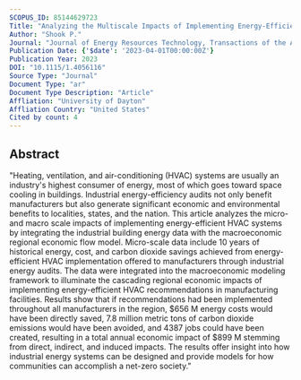 ```yaml
---
SCOPUS_ID: 85144629723
Title: "Analyzing the Multiscale Impacts of Implementing Energy-Efficient HVAC Improvements Through Energy Audits and Economic Input-Output Analysis"
Author: "Shook P."
Journal: "Journal of Energy Resources Technology, Transactions of the ASME"
Publication Date: {'$date': '2023-04-01T00:00:00Z'}
Publication Year: 2023
DOI: "10.1115/1.4056116"
Source Type: "Journal"
Document Type: "ar"
Document Type Description: "Article"
Affliation: "University of Dayton"
Affliation Country: "United States"
Cited by count: 4
---
```


## Abstract
"Heating, ventilation, and air-conditioning (HVAC) systems are usually an industry's highest consumer of energy, most of which goes toward space cooling in buildings. Industrial energy-efficiency audits not only benefit manufacturers but also generate significant economic and environmental benefits to localities, states, and the nation. This article analyzes the micro- and macro scale impacts of implementing energy-efficient HVAC systems by integrating the industrial building energy data with the macroeconomic regional economic flow model. Micro-scale data include 10 years of historical energy, cost, and carbon dioxide savings achieved from energy-efficient HVAC implementation offered to manufacturers through industrial energy audits. The data were integrated into the macroeconomic modeling framework to illuminate the cascading regional economic impacts of implementing energy-efficient HVAC recommendations in manufacturing facilities. Results show that if recommendations had been implemented throughout all manufacturers in the region, $656 M energy costs would have been directly saved, 7.8 million metric tons of carbon dioxide emissions would have been avoided, and 4387 jobs could have been created, resulting in a total annual economic impact of $899 M stemming from direct, indirect, and induced impacts. The results offer insight into how industrial energy systems can be designed and provide models for how communities can accomplish a net-zero society."
